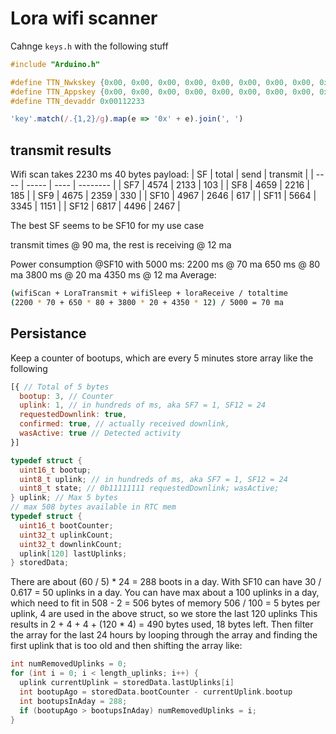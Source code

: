 # Lora wifi scanner

Cahnge `keys.h` with the following stuff

``` c++
#include "Arduino.h"

#define TTN_Nwkskey {0x00, 0x00, 0x00, 0x00, 0x00, 0x00, 0x00, 0x00, 0x00, 0x00, 0x00, 0x00, 0x00, 0x00, 0x00, 0x00}
#define TTN_Appskey {0x00, 0x00, 0x00, 0x00, 0x00, 0x00, 0x00, 0x00, 0x00, 0x00, 0x00, 0x00, 0x00, 0x00, 0x00, 0x00}
#define TTN_devaddr 0x00112233
```

```js
'key'.match(/.{1,2}/g).map(e => '0x' + e).join(', ')
```


## transmit results

Wifi scan takes 2230 ms
40 bytes payload:
| SF   | total | send | transmit |
| ---- | ----- | ---- | -------- |
| SF7  | 4574  | 2133 | 103      |
| SF8  | 4659  | 2216 | 185      |
| SF9  | 4675  | 2359 | 330      |
| SF10 | 4967  | 2646 | 617      |
| SF11 | 5664  | 3345 | 1151     |
| SF12 | 6817  | 4496 | 2467     |

The best SF seems to be SF10 for my use case

transmit times @ 90 ma, the rest is receiving @ 12 ma

Power consumption @SF10 with 5000 ms:
2200 ms @ 70 ma
650  ms @ 80 ma
3800 ms @ 20 ma
4350 ms @ 12 ma
Average:

``` bash
(wifiScan + LoraTransmit + wifiSleep + loraReceive / totaltime
(2200 * 70 + 650 * 80 + 3800 * 20 + 4350 * 12) / 5000 = 70 ma
```

## Persistance

Keep a counter of bootups, which are every 5 minutes
store array like the following

``` javascript
[{ // Total of 5 bytes
  bootup: 3, // Counter
  uplink: 1, // in hundreds of ms, aka SF7 = 1, SF12 = 24
  requestedDownlink: true,
  confirmed: true, // actually received downlink,
  wasActive: true // Detected activity
}]
```

``` C
typedef struct {
  uint16_t bootup;
  uint8_t uplink; // in hundreds of ms, aka SF7 = 1, SF12 = 24
  uint8_t state; // 0b11111111 requestedDownlink; wasActive;
} uplink; // Max 5 bytes
// max 508 bytes available in RTC mem
typedef struct {
  uint16_t bootCounter;
  uint32_t uplinkCount;
  uint32_t downlinkCount;
  uplink[120] lastUplinks;
} storedData;
```

There are about (60 / 5) * 24 = 288 boots in a day.
With SF10 can have 30 / 0.617 = 50 uplinks in a day.
You can have max about a 100 uplinks in a day, which need to fit in 508 - 2 = 506 bytes of memory
506 / 100 = 5 bytes per uplink, 4 are used in the above struct, so we store the last 120 uplinks
This results in 2 + 4 + 4 + (120 * 4) = 490 bytes used, 18 bytes left.
Then filter the array for the last 24 hours by looping through the array and finding the first uplink that is too old
and then shifting the array like:

``` C
int numRemovedUplinks = 0;
for (int i = 0; i < length_uplinks; i++) {
  uplink currentUplink = storedData.lastUplinks[i]
  int bootupAgo = storedData.bootCounter - currentUplink.bootup
  int bootupsInAday = 288;
  if (bootupAgo > bootupsInAday) numRemovedUplinks = i;
}
```
